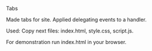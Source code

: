 Tabs

Made tabs for site. Applied delegating events to a handler.

Used: Copy next files: index.html, style.css, script.js.

For demonstration run index.html in your browser.
